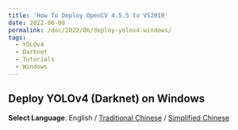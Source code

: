 ```yaml
---
title: 'How To Deploy OpenCV 4.5.5 to VS2019'
date: 2022-06-08
permalink: /doc/2022/06/deploy-yolov4-windows/
tags:
  - YOLOv4
  - Darknet
  - Tutorials
  - Windows
---
```


## Deploy YOLOv4 (Darknet) on Windows

**Select Language**: English / [Traditional Chinese](https://marc0cheung.github.io/doc/2022/06/deploy-yolov4-windows-zhHK/) / [Simplified Chinese](https://marc0cheung.github.io/doc/2022/06/deploy-yolov4-windows-zhCN/)

